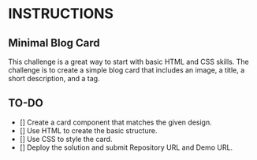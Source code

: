 # INSTRUCTIONS

## Minimal Blog Card
This challenge is a great way to start with basic HTML and CSS skills. The challenge is to create a simple blog card that includes an image, a title, a short description, and a tag.

## TO-DO
- [] Create a card component that matches the given design.
- [] Use HTML to create the basic structure.
- [] Use CSS to style the card.
- [] Deploy the solution and submit Repository URL and Demo URL.